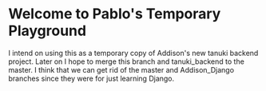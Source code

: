# Welcome to Pablo's Temporary Playground

I intend on using this as a temporary copy of Addison's new tanuki backend project. Later on I hope to merge this branch and tanuki_backend to the master.
I think that we can get rid of the master and Addison_Django branches since they were for just learning Django.
